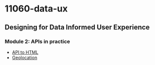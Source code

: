 # 11060-data-ux
## Designing for Data Informed User Experience 
### Module 2: APIs in practice

- [API to HTML](2.1_api-to-html.md)
- [Geolocation](1.2_geolocation.md)


